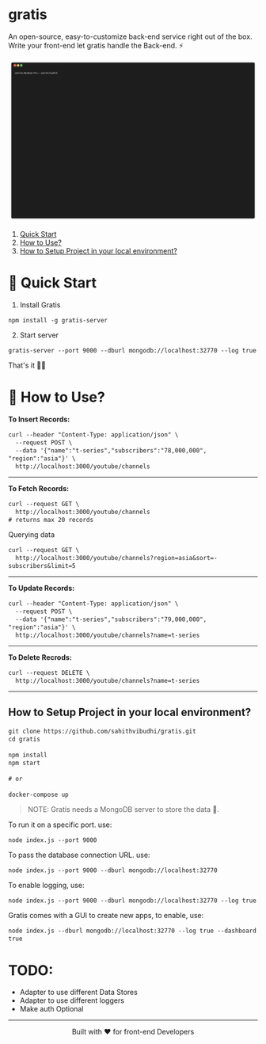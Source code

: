# gratis
An open-source, easy-to-customize back-end service right out of the box. Write your front-end let gratis handle the Back-end. ⚡

![How to use](quick-start.gif)

1. [Quick Start](#-quick-start)
2. [ How to Use?](#-how-to-use)
3. [How to Setup Project in your local environment?](#-how-to-setup-project-in-your-local-environment)

# 🚀 Quick Start

1. Install Gratis

```
npm install -g gratis-server
```

2. Start server

```
gratis-server --port 9000 --dburl mongodb://localhost:32770 --log true
```

That's it 💁‍♂️

# 📖 How to Use?

__To Insert Records:__

```
curl --header "Content-Type: application/json" \
  --request POST \
  --data '{"name":"t-series","subscribers":"78,000,000", "region":"asia"}' \
  http://localhost:3000/youtube/channels
```

---

__To Fetch Records:__

```
curl --request GET \
  http://localhost:3000/youtube/channels
# returns max 20 records
```

Querying data
```
curl --request GET \
  http://localhost:3000/youtube/channels?region=asia&sort=-subscribers&limit=5
```

---

__To Update Records:__
```
curl --header "Content-Type: application/json" \
  --request POST \
  --data '{"name":"t-series","subscribers":"79,000,000", "region":"asia"}' \
  http://localhost:3000/youtube/channels?name=t-series
```

---

__To Delete Recrods:__
```
curl --request DELETE \
  http://localhost:3000/youtube/channels?name=t-series
```

---

## How to Setup Project in your local environment?
```
git clone https://github.com/sahithvibudhi/gratis.git
cd gratis

npm install
npm start

# or

docker-compose up
```

> NOTE: Gratis needs a MongoDB server to store the data 💾.

To run it on a specific port. use:
```
node index.js --port 9000
```

To pass the database connection URL. use:
```
node index.js --port 9000 --dburl mongodb://localhost:32770 
```

To enable logging, use:
```
node index.js --port 9000 --dburl mongodb://localhost:32770 --log true
```

Gratis comes with a GUI to create new apps, to enable, use:
```
node index.js --dburl mongodb://localhost:32770 --log true --dashboard true
```

# TODO:
- Adapter to use different Data Stores
- Adapter to use different loggers
- Make auth Optional

---

<center> Built with ❤️ for front-end Developers </center>